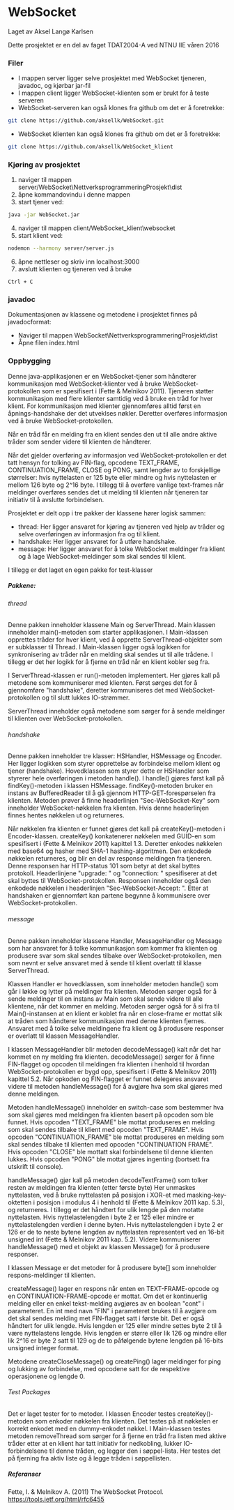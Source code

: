 # WebSocket
Laget av Aksel Langø Karlsen 

Dette prosjektet er en del av faget TDAT2004-A ved NTNU IIE våren 2016

### Filer
* I mappen server ligger selve prosjektet med WebSocket tjeneren, javadoc, og kjørbar jar-fil
* I mappen client ligger WebSocket-klienten som er brukt for å teste serveren
* WebSocket-serveren kan også klones fra github om det er å foretrekke:
```sh
git clone https://github.com/aksellk/WebSocket.git
``` 
* WebSocket klienten kan også klones fra github om det er å foretrekke:
```sh
git clone https://github.com/aksellk/WebSocket_klient
```

### Kjøring av prosjektet
1. naviger til mappen server/WebSocket\NettverksprogrammeringProsjekt\dist
2. åpne kommandovindu i denne mappen
3. start tjener ved:  
```sh 
java -jar WebSocket.jar
``` 
4. naviger til mappen client/WebSocket_klient\websocket
5.  start klient ved:
```sh
nodemon --harmony server/server.js
``` 
6. åpne nettleser og skriv inn localhost:3000
7. avslutt klienten og tjeneren ved å bruke 
```
Ctrl + C
```

### javadoc
Dokumentasjonen av klassene og metodene i prosjektet finnes på javadocformat:
* Naviger til mappen WebSocket\NettverksprogrammeringProsjekt\dist
* Åpne filen index.html

### Oppbygging
Denne java-applikasjonen er en WebSocket-tjener som håndterer kommunikasjon med WebSocket-klienter ved å bruke WebSocket-protokollen som er spesifisert i (Fette & Melnikov 2011). Tjeneren støtter kommunikasjon med flere klienter samtidig ved å bruke en tråd for hver klient. For kommunikasjon med klienter gjennomføres alltid først en åpnings-handshake der det utveklses nøkler. Deretter overføres informasjon ved å bruke WebSocket-protokollen. 

Når en tråd får en melding fra en klient sendes den ut til alle andre aktive tråder som sender videre til klienten de håndterer.

Når det gjelder overføring av informasjon ved WebSocket-protokollen er det tatt hensyn for tolking av FIN-flag, opcodene TEXT_FRAME, CONTINUATION_FRAME, CLOSE og PONG, samt lengder av to forskjellige størrelser: hvis nyttelasten er 125 byte eller mindre og hvis nyttelasten er mellom 126 byte og 2^16 byte. I tillegg til å overføre vanlige text-frames når meldinger overføres sendes det ut melding til klienten når tjeneren tar initiativ til å avslutte forbindelsen.

Prosjektet er delt opp i tre pakker der klassene hører logisk sammen:
* thread: Her ligger ansvaret for kjøring av tjeneren ved hjelp av tråder og selve overføringen av informasjon fra og til klient.
* handshake: Her ligger ansvaret for å utføre handshake.
* message: Her ligger ansvaret for å tolke WebSocket meldinger fra klient og å lage WebSocket-meldinger som skal sendes til klient.

I tillegg er det laget en egen pakke for test-klasser

##### Pakkene:
###### thread
Denne pakken inneholder klassene Main og ServerThread. Main klassen inneholder main()-metoden som starter applikasjonen. I Main-klassen opprettes tråder for hver klient, ved å opprette ServerThread-objekter som er subklasser til Thread. I Main-klassen ligger også logikken for synkronisering av tråder når en melding skal sendes ut til alle trådene. I tillegg er det her logikk for å fjerne en tråd når en klient kobler seg fra.

I ServerThread-klassen er run()-metoden implementert. Her gjøres kall på metodene som kommuniserer med klienten. Først sørges det for å gjennomføre "handshake", deretter kommuniseres det med WebSocket-protokollen og til slutt lukkes IO-strømmer.

ServerThread inneholder også metodene som sørger for å sende meldinger til klienten over WebSocket-protokollen.
###### handshake
Denne pakken inneholder tre klasser: HSHandler, HSMessage og Encoder. Her ligger logikken som styrer opprettelse av forbindelse mellom klient og tjener (handshake). Hovedklassen som styrer dette er HSHandler som styrerer hele overføringen i metoden handle(). I handle() gjøres først kall på findKey()-metoden i klassen HSMessage. findKey()-metoden bruker en instans av BufferedReader til å gå gjennom HTTP-GET-forespørselen fra klienten. Metoden prøver å finne headerlinjen "Sec-WebSocket-Key" som inneholder WebSocket-nøkkelen fra klienten. Hvis denne headerlinjen finnes hentes nøkkelen ut og returneres.

Når nøkkelen fra klienten er funnet gjøres det kall på createKey()-metoden i Encoder-klassen. createKey() konkatenerer nøkkelen med GUID-en som spesifisert i (Fette & Melnikov 2011) kapittel 1.3. Deretter enkodes nøkkelen med base64 og hasher med SHA-1 hashing-algoritmen. Den enkodede nøkkelen returneres, og blir en del av response meldingen fra tjeneren. Denne responsen har HTTP-status 101 som betyr at det skal byttes protokoll. Headerlinjene "upgrade: " og "connection: " spesifiserer at det skal byttes til WebSocket-protokollen. Responsen inneholder også den enkodede nøkkelen i headerlinjen "Sec-WebSocket-Accept: ". Etter at handshaken er gjennomført kan partene begynne å kommunisere over WebSocket-protokollen.

###### message
Denne pakken inneholder klassene Handler, MessageHandler og Message som har ansvaret for å tolke kommunikasjon som kommer fra klienten og produsere svar som skal sendes tilbake over WebSocket-protokollen, men som nevnt er selve ansvaret med å sende til klient overlatt til klasse ServerThread. 

Klassen Handler er hovedklassen, som inneholder metoden handle() som går i løkke og lytter på meldinger fra klienten. Metoden sørger også for å sende meldinger til en instans av Main som skal sende videre til alle klientene, når det kommer en melding. Metoden sørger også for å si fra til Main()-instansen at en klient er koblet fra når en close-frame er mottat slik at tråden som håndterer kommunikasjon med denne klienten fjernes. Ansvaret med å tolke selve meldingene fra klient og å produsere responser er overlatt til klassen MessageHandler.

I klassen MessageHandler blir metoden decodeMessage() kalt når det har kommet en ny melding fra klienten. decodeMessage() sørger for å finne FIN-flagget og opcoden til meldingen fra klienten i henhold til hvordan WebSocket-protokollen er bygd opp, spesifisert i (Fette & Melnikov 2011) kapittel 5.2. Når opkoden og FIN-flagget er funnet delegeres ansvaret videre til metoden handleMessage() for å avgjøre hva som skal gjøres med denne meldingen.

Metoden handleMessage() inneholder en switch-case som bestemmer hva som skal gjøres med meldingen fra klienten basert på opcoden som ble funnet. Hvis opcoden "TEXT_FRAME" ble mottat produseres en melding som skal sendes tilbake til klient med opcoden "TEXT_FRAME". Hvis opcoden "CONTINUATION_FRAME" ble mottat produseres en melding som skal sendes tilbake til klienten med opcoden "CONTINUATION FRAME". Hvis opcoden "CLOSE" ble mottatt skal forbindelsene til denne klienten lukkes. Hvis opcoden "PONG" ble mottat gjøres ingenting (bortsett fra utskrift til console). 

handleMessage() gjør kall på metoden decodeTextFrame() som tolker resten av meldingen fra klienten (etter første byte) Her unmaskes nyttelasten, ved å bruke nyttelasten på posisjon i XOR-et med masking-key-oktetten i posisjon i modulus 4 i henhold til (Fette & Melnikov 2011 kap. 5.3), og returneres. I tillegg er det håndtert for ulik lengde på den motatte nyttelasten. Hvis nyttelastelengden i byte 2 er 125 eller mindre er nyttelastelengden verdien i denne byten. Hvis nyttelastelengden i byte 2 er 126 er de to neste bytene lengden av nyttelasten representert ved en 16-bit unsigned int (Fette & Melnikov 2011 kap. 5.2). Videre kommuniserer handleMessage() med et objekt av klassen Message() for å produsere responser.

I klassen Message er det metoder for å produsere byte[] som inneholder respons-meldinger til klienten. 

createMessage() lager en respons når enten en TEXT-FRAME-opcode og en CONTINUATION-FRAME-opcode er mottat. Om det er kontinuerlig melding eller en enkel tekst-melding avgjøres av en boolean "cont" i parameteret. En int med navn "FIN" i parameteret brukes til å avgjøre om det skal sendes melding met FIN-flagget satt i første bit. Det er også håndtert for ulik lengde. Hvis lengden er 125 eller mindre settes byte 2 til å være nyttelastens lengde. Hvis lengden er større eller lik 126 og mindre eller lik 2^16 er byte 2 satt til 129 og de to påfølgende bytene lengden på 16-bits unsigned integer format. 

Metodene createCloseMessage() og createPing() lager meldinger for ping og lukking av forbindelse, med opcodene satt for de respektive operasjonene og lengde 0.

###### Test Packages
Det er laget tester for to metoder. I klassen Encoder testes createKey()-metoden som enkoder nøkkelen fra klienten. Det testes på at nøkkelen er korrekt enkodet med en dummy-enkodet nøkkel. I Main-klassen testes metoden removeThread som sørger for å fjerne en tråd fra listen med aktive tråder etter at en klient har tatt initiativ for nedkobling, lukker IO-forbindelsene til denne tråden, og legger den i søppel-lista. Her testes det på fjerning fra aktiv liste og å legge tråden i søppellisten.

##### Referanser
Fette, I. & Melnikov A. (2011) The WebSocket Protocol. https://tools.ietf.org/html/rfc6455
